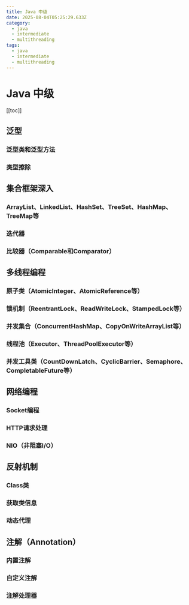 ```yaml
---
title: Java 中级
date: 2025-08-04T05:25:29.633Z
category:
  - java
  - intermediate
  - multithreading
tags:
  - java
  - intermediate
  - multithreading
---
```


# Java 中级
[[toc]]



## 泛型

### 泛型类和泛型方法

### 类型擦除

## 集合框架深入

### ArrayList、LinkedList、HashSet、TreeSet、HashMap、TreeMap等

### 迭代器

### 比较器（Comparable和Comparator）

## 多线程编程
<!-- @include: ./multithreading_intro.md -->

### 原子类（AtomicInteger、AtomicReference等）

### 锁机制（ReentrantLock、ReadWriteLock、StampedLock等）

### 并发集合（ConcurrentHashMap、CopyOnWriteArrayList等）

### 线程池（Executor、ThreadPoolExecutor等）

### 并发工具类（CountDownLatch、CyclicBarrier、Semaphore、CompletableFuture等）

## 网络编程

### Socket编程

### HTTP请求处理

### NIO（非阻塞I/O）

## 反射机制

### Class类

### 获取类信息

### 动态代理

## 注解（Annotation）

### 内置注解

### 自定义注解

### 注解处理器